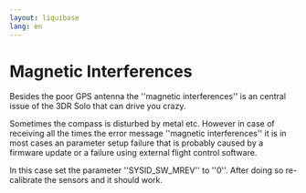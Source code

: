 ```yaml
---
layout: liquibase
lang: en
---
```

# Magnetic Interferences

Besides the poor GPS antenna the ''magnetic interferences'' is an central issue of the 3DR Solo that can drive you crazy. 

Sometimes the compass is disturbed by metal etc. However in case of receiving all the times the error message ''magnetic interferences'' it is in most cases an parameter setup failure that is probably caused by a firmware update or a failure using external flight control software.

In this case set the parameter ''SYSID_SW_MREV'' to ''0''. After doing so re-calibrate the sensors and it should work.

